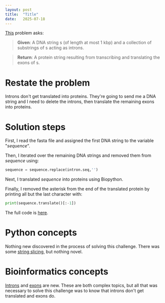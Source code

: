 ```yaml
---
layout: post
title:  "Title"
date:   2025-07-18
---
```


[This](https://rosalind.info/problems/splc/) problem asks:

> **Given**: A DNA string s (of length at most 1 kbp) and a collection of substrings of s acting as introns. 

> **Return**: A protein string resulting from transcribing and translating the exons of s.

<!--Break-->

# Restate the problem
Introns don't get translated into proteins. They're going to send me a DNA string and I need to delete the introns, then translate the remaining exons into proteins.

# Solution steps
First, I read the fasta file and assigned the first DNA string to the variable "_sequence_".

Then, I iterated over the remaining DNA strings and removed them from _sequence_ using:
```python
sequence = sequence.replace(intron.seq,'')
```
Next, I translated _sequence_ into proteins using Biopython.

Finally, I removed the asterisk from the end of the translated protein by printing all but the last character with:
```python
print(sequence.translate()[:-1])
```

The full code is [here](https://github.com/rmbryan71/rosalind/blob/main/solution-code/splc.py).
# Python concepts
Nothing new discovered in the process of solving this challenge. There was some [string slicing](https://www.w3schools.com/python/python_strings_slicing.asp), but nothing novel. 

# Bioinformatics concepts
[Introns](https://en.wikipedia.org/wiki/Intron) and [exons](https://en.wikipedia.org/wiki/Exon) are new. These are both complex topics, but all that was necessary to solve this challenge was to know that introns don't get translated and exons do.

